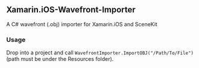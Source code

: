 ## Xamarin.iOS-Wavefront-Importer
A C# wavefront (.obj) importer for Xamarin.iOS and SceneKit

### Usage
Drop into a project and call `WavefrontImporter.ImportOBJ("/Path/To/File")` (path must be under the Resources folder).
